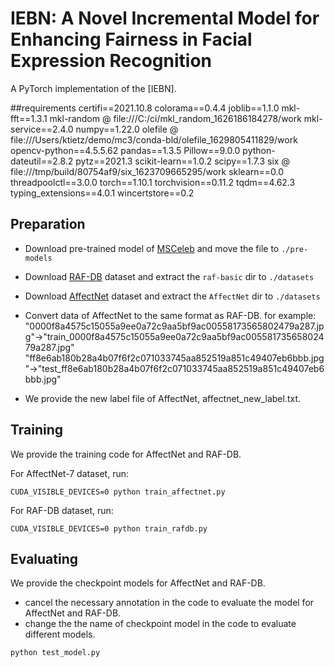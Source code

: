 # IEBN: A Novel Incremental Model for Enhancing Fairness in Facial Expression Recognition
A PyTorch implementation of the [IEBN].

##requirements
certifi==2021.10.8
colorama==0.4.4
joblib==1.1.0
mkl-fft==1.3.1
mkl-random @ file:///C:/ci/mkl_random_1626186184278/work
mkl-service==2.4.0
numpy==1.22.0
olefile @ file:///Users/ktietz/demo/mc3/conda-bld/olefile_1629805411829/work
opencv-python==4.5.5.62
pandas==1.3.5
Pillow==9.0.0
python-dateutil==2.8.2
pytz==2021.3
scikit-learn==1.0.2
scipy==1.7.3
six @ file:///tmp/build/80754af9/six_1623709665295/work
sklearn==0.0
threadpoolctl==3.0.0
torch==1.10.1
torchvision==0.11.2
tqdm==4.62.3
typing_extensions==4.0.1
wincertstore==0.2

## Preparation
- Download pre-trained model of [MSCeleb](https://drive.google.com/file/d/1H421M8mosIVt8KsEWQ1UuYMkQS8X1prf/view?usp=sharing) and move the file to `./pre-models`
- Download [RAF-DB](http://www.whdeng.cn/raf/model1.html) dataset and extract the `raf-basic` dir to `./datasets`
- Download [AffectNet](http://mohammadmahoor.com/affectnet/) dataset and extract the `AffectNet` dir  to `./datasets` 
- Convert data of AffectNet to the same format as RAF-DB.
for example:
"0000f8a4575c15055a9ee0a72c9aa5bf9ac00558173565802479a287.jpg"→"train_0000f8a4575c15055a9ee0a72c9aa5bf9ac00558173565802479a287.jpg"
"ff8e6ab180b28a4b07f6f2c071033745aa852519a851c49407eb6bbb.jpg"→"test_ff8e6ab180b28a4b07f6f2c071033745aa852519a851c49407eb6bbb.jpg"

- We provide the new label file of AffectNet, affectnet_new_label.txt.


## Training
We provide the training code for AffectNet and RAF-DB.  

For AffectNet-7 dataset, run:
```
CUDA_VISIBLE_DEVICES=0 python train_affectnet.py
```

For RAF-DB dataset, run:
```
CUDA_VISIBLE_DEVICES=0 python train_rafdb.py
```

## Evaluating
We provide the checkpoint models for AffectNet and RAF-DB. 

- cancel the necessary  annotation in the code to evaluate the model for AffectNet and RAF-DB. 
- change the the name of checkpoint model in the code to evaluate different models.
```
python test_model.py
```